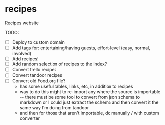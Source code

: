 # recipes

Recipes website

TODO:
- [ ] Deploy to custom domain
- [ ] Add tags for: entertaining/having guests, effort-level (easy, normal,
      involved)
- [ ] Add recipes!
- [ ] Add random selection of recipes to the index?
- [ ] Convert trello recipes
- [ ] Convert tandoor recipes
- [ ] Convert old Food.org file?
    - has some useful tables, links, etc, in addition to recipes
    - way to do this might to re-import any where the source is importable --
      there must be some tool to convert from json schema to markdown or I could
      just extract the schema and then convert it the same way I'm doing from
      tandoor
    - and then for those that aren't importable, do manually / with custom
      converter
